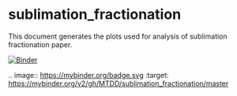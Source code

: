 # sublimation_fractionation

This document generates the plots used for analysis of sublimation fractionation paper.

[![Binder](https://mybinder.org/badge.svg)](https://mybinder.org/v2/gh/MTDD/sublimation_fractionation/master)

.. image:: https://mybinder.org/badge.svg :target: https://mybinder.org/v2/gh/MTDD/sublimation_fractionation/master
